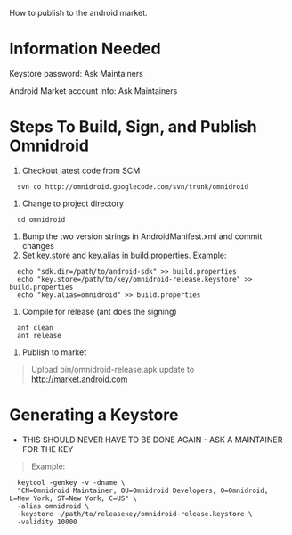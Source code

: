 How to publish to the android market.

# Information Needed #
Keystore password: Ask Maintainers

Android Market account info: Ask Maintainers


# Steps To Build, Sign, and Publish Omnidroid #

  1. Checkout latest code from SCM
```
  svn co http://omnidroid.googlecode.com/svn/trunk/omnidroid
```
  1. Change to project directory
```
  cd omnidroid
```
  1. Bump the two version strings in AndroidManifest.xml and commit changes
  1. Set key.store and key.alias in build.properties.  Example:
```
  echo "sdk.dir=/path/to/android-sdk" >> build.properties
  echo "key.store=/path/to/key/omnidroid-release.keystore" >> build.properties
  echo "key.alias=omnidroid" >> build.properties
```
  1. Compile for release (ant does the signing)
```
  ant clean
  ant release
```
  1. Publish to market
> Upload bin/omnidroid-release.apk update to http://market.android.com

# Generating a Keystore #

  * THIS SHOULD NEVER HAVE TO BE DONE AGAIN - ASK A MAINTAINER FOR THE KEY

> Example:
```
  keytool -genkey -v -dname \
  "CN=Omnidroid Maintainer, OU=Omnidroid Developers, O=Omnidroid, L=New York, ST=New York, C=US" \
  -alias omnidroid \
  -keystore ~/path/to/releasekey/omnidroid-release.keystore \
  -validity 10000
```